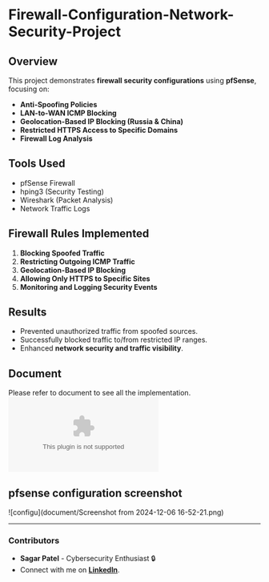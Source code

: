 # Firewall-Configuration-Network-Security-Project

## Overview
This project demonstrates **firewall security configurations** using **pfSense**, focusing on:
- **Anti-Spoofing Policies**
- **LAN-to-WAN ICMP Blocking**
- **Geolocation-Based IP Blocking (Russia & China)**
- **Restricted HTTPS Access to Specific Domains**
- **Firewall Log Analysis**

## Tools Used
- pfSense Firewall
- hping3 (Security Testing)
- Wireshark (Packet Analysis)
- Network Traffic Logs

## Firewall Rules Implemented
1. **Blocking Spoofed Traffic**
2. **Restricting Outgoing ICMP Traffic**
3. **Geolocation-Based IP Blocking**
4. **Allowing Only HTTPS to Specific Sites**
5. **Monitoring and Logging Security Events**

## Results
- Prevented unauthorized traffic from spoofed sources.
- Successfully blocked traffic to/from restricted IP ranges.
- Enhanced **network security and traffic visibility**.


## Document
Please refer to document to see all the implementation.
![Firewall Logs](document/firewallconfiguration.docx)

## pfsense configuration screenshot
![configu](document/Screenshot from 2024-12-06 16-52-21.png)

---
### **Contributors**
- **Sagar Patel** - Cybersecurity Enthusiast 🔒
- Connect with me on **[LinkedIn](https://linkedin.com/in/sagarpatel)**.
